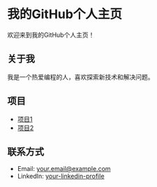 # 我的GitHub个人主页

欢迎来到我的GitHub个人主页！

## 关于我

我是一个热爱编程的人，喜欢探索新技术和解决问题。

## 项目

- [项目1](https://github.com/yourusername/project1)
- [项目2](https://github.com/yourusername/project2)

## 联系方式

- Email: your.email@example.com
- LinkedIn: [your-linkedin-profile](https://www.linkedin.com/in/yourusername)
